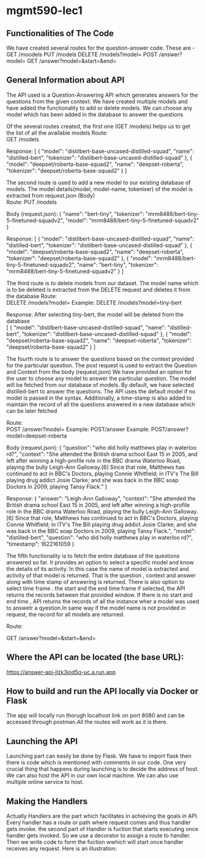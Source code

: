 # mgmt590-lec1

## Functionalities of The Code

We have created several routes for the question-answer code. These are -
GET /moodels
PUT /models
DELETE /models?model=<model name>
POST /answer?model=<model name>
GET /answer?model=<model name>&start=<start timestamp>&end=<end timestamp>
 

## General Information about API
The API used is a Question-Answering API which generates answers for the questions from the given context. 
We have created multiple models and have added the functionality to add or delete models. We can choose any model which has been added in the database to answer the questions

Of the several routes created, the first one (GET /models) helps us to get the list of all the available models
Route:   
  GET /models
  
Response:
  [
    {
        "model": "distilbert-base-uncased-distilled-squad",
        "name": "distilled-bert",
        "tokenizer": "distilbert-base-uncased-distilled-squad"
    },
    {
        "model": "deepset/roberta-base-squad2",
        "name": "deepset-roberta",
        "tokenizer": "deepset/roberta-base-squad2"
    }
  ]


The second route is used to add a new model to our existing database of models. The model details(model, model-name, tokenixer) of the model is extracted from request.json (Body)  
Route: 
  PUT /models
  
Body (request.json):
  {
    "name": "bert-tiny",
    "tokenizer": "mrm8488/bert-tiny-5-finetuned-squadv2",
    "model": "mrm8488/bert-tiny-5-finetuned-squadv2"
  }

Response:
  [
    {
        "model": "distilbert-base-uncased-distilled-squad",
        "name": "distilled-bert",
        "tokenizer": "distilbert-base-uncased-distilled-squad"
    },
    {
        "model": "deepset/roberta-base-squad2",
        "name": "deepset-roberta",
        "tokenizer": "deepset/roberta-base-squad2"
    },
    {
        "model": "mrm8488/bert-tiny-5-finetuned-squadv2",
        "name": "bert-tiny",
        "tokenizer": "mrm8488/bert-tiny-5-finetuned-squadv2"
    }
  ]

  
The third route is to delete models from our dataset. The model name which is to be deleted is extracted from the DELETE request and deletes it from the database
Route:   
  DELETE /models?model=<model name>
  Example: DELETE /models?model=tiny-bert
  
Response:
  After selecting tiny-bert, the model will be deleted from the database  
  [
    {
        "model": "distilbert-base-uncased-distilled-squad",
        "name": "distilled-bert",
        "tokenizer": "distilbert-base-uncased-distilled-squad"
    },
    {
        "model": "deepset/roberta-base-squad2",
        "name": "deepset-roberta",
        "tokenizer": "deepset/roberta-base-squad2"
    }
  ]
  

The fourth route is to answer the questions based on the context provided for the particular question. The post request is used to extract the Question and Context from the body (request.json)
We have provided an option for the user to choose any model to answer the particular question. The model will be fetched from our database of models.
By default, we have selected distilled-bert to answer the questions. The API uses the default model if no model is passed in the syntax.
Additionally, a time-stamp is also added to maintain the record of all the questions answered in a new database which can be later fetched

Route:   
  POST /answer?model=<model name>
  Example: POST/answer
  Example: POST/answer?model=deepset-roberta

Body (request.json):
  {
    "question": "who did holly matthews play in waterloo rd?",
    "context": "She attended the British drama school East 15 in 2005,
    and left after winning a high-profile role in the BBC drama Waterloo
    Road, playing the bully Leigh-Ann Galloway.[6] Since that role,
    Matthews has continued to act in BBC's Doctors, playing Connie
    Whitfield; in ITV's The Bill playing drug addict Josie Clarke; and
    she was back in the BBC soap Doctors in 2009, playing Tansy Flack."
  }
 
Response:
  {
    "answer": "Leigh-Ann Galloway",
    "context": "She attended the British drama school East 15 in 2005, and left after winning a high-profile role in the BBC drama Waterloo Road, playing the bully Leigh-Ann Galloway.[6] Since that role, Matthews has continued to act in BBC's Doctors, playing Connie Whitfield; in ITV's The Bill playing drug addict Josie Clarke; and she was back in the BBC soap Doctors in 2009, playing Tansy Flack.",
    "model": "distilled-bert",
    "question": "who did holly matthews play in waterloo rd?",
    "timestamp": 1622161059
  }


The fifth functionality is to fetch the entire database of the questions answered so far.
It provides an option to select a specific model and know the details of its activity. In this case the name of model is extracted and activity of that model is returned. That is the question , context and answer along with time stamp of answering is returned. There is also option to select time frame . the start and the end time frame if selected, the API returns the records between that provided window. If there is no start and end time , API returns the records of all the instance wher a model was used to answetr a qyestion.In same way if the model name is not provided in request, the record for all models are returned.

Route:
  
  GET /answer?model=<model name>&start=<start timestamp>&end=<end timestamp>
  

  
## Where the API can be located (the base URL): 
 
 https://answer-api-jlzk3jod5q-uc.a.run.app
 

  
## How to build and run the API locally via Docker or Flask
The app will locally run thorugh localhost link on port 8080 and can be accessed through postman.All the routes will work as it is there.
  
## Launching the API
Launching part can easily be done by Flask. We have to import flask then there is code which is mentioned with comments in our code. One very crucial thing that happens during launching is to decide the address of host. We can also host the API in our own local machine. We can also use multiple online service to host.

## Making the Handlers
Actually Handlers are the part which facilitates in achieving the goals in API. Every handler has a route or path where request comes and thus handler gets invoke. the second part of Handler is fuction that starts executing once handler gets invoked. So we use a decorator to assign a route to handler. Then we write code to form the fuction wwhich will start once handler receives any request. Here is an illustration:
